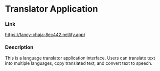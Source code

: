 # Translator Application

### Link

https://fancy-chaja-8ec442.netlify.app/

### Description

This is a language translator application interface. Users can translate text into multiple languages, copy translated text, and convert text to speech.
